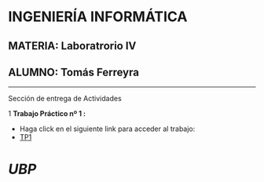 # INGENIERÍA INFORMÁTICA 

## MATERIA: **Laboratrorio IV** 

## ALUMNO: **Tomás Ferreyra**

-------------------------------------------------
Sección de entrega de Actividades

1 **Trabajo Práctico nº 1 :**
   - Haga click en el siguiente link para acceder al trabajo:
   - [TP1](https://github.com/tomaslicenciado/LAB4-TP1)





# **_UBP_**
